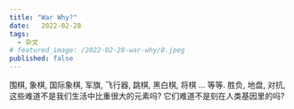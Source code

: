 ```yaml
---
title: "War Why?"
date:   2022-02-28
tags:
  - 杂文
# featured_image: /2022-02-28-war-why/0.jpeg
published: false
---
```


围棋, 象棋, 国际象棋, 军旗, 飞行器, 跳棋, 黑白棋, 将棋 ... 等等. 胜负, 地盘, 对抗, 这些难道不是我们生活中比重很大的元素吗? 它们难道不是刻在人类基因里的吗?

